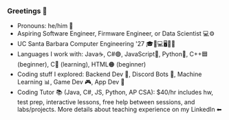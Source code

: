 ### Greetings 👋

- Pronouns: he/him 👦
- Aspiring Software Engineer, Firmware Engineer, or Data Scientist 💻⚙
- UC Santa Barbara Computer Engineering '27 🎓🔋💻🖥🔌💡
- Languages I work with: Java☕, C#🟣, JavaScript🧾, Python🐍, C++🟦 (beginner), C🔵 (learning), HTML🟠 (beginner)
- Coding stuff I explored: Backend Dev 💾, Discord Bots 🤖, Machine Learning 📊, Game Dev 🎮, App Dev 📱
- Coding Tutor 📚 (Java, C#, JS, Python, AP CSA): $40/hr includes hw, test prep, interactive lessons, free help between sessions, and labs/projects. More details about teaching experience on my LinkedIn ⬅
